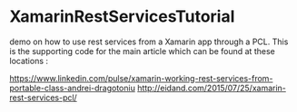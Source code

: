 # XamarinRestServicesTutorial
demo on how to use rest services from a Xamarin app through a PCL.
This is the supporting code for the main article which can be found at these locations : 

https://www.linkedin.com/pulse/xamarin-working-rest-services-from-portable-class-andrei-dragotoniu
http://eidand.com/2015/07/25/xamarin-rest-services-pcl/

